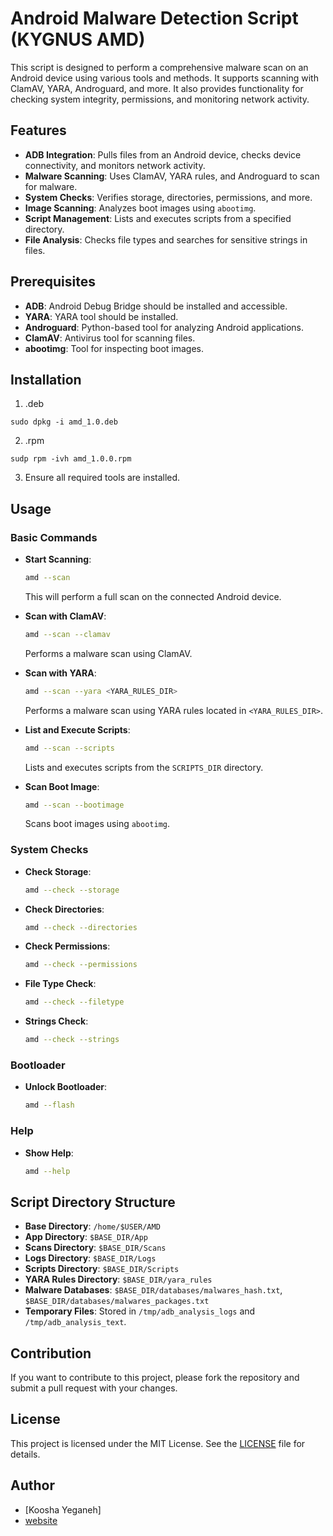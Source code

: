 # Android Malware Detection Script (KYGNUS AMD)

This script is designed to perform a comprehensive malware scan on an Android device using various tools and methods. It supports scanning with ClamAV, YARA, Androguard, and more. It also provides functionality for checking system integrity, permissions, and monitoring network activity.

## Features

- **ADB Integration**: Pulls files from an Android device, checks device connectivity, and monitors network activity.
- **Malware Scanning**: Uses ClamAV, YARA rules, and Androguard to scan for malware.
- **System Checks**: Verifies storage, directories, permissions, and more.
- **Image Scanning**: Analyzes boot images using `abootimg`.
- **Script Management**: Lists and executes scripts from a specified directory.
- **File Analysis**: Checks file types and searches for sensitive strings in files.

## Prerequisites

- **ADB**: Android Debug Bridge should be installed and accessible.
- **YARA**: YARA tool should be installed.
- **Androguard**: Python-based tool for analyzing Android applications.
- **ClamAV**: Antivirus tool for scanning files.
- **abootimg**: Tool for inspecting boot images.

## Installation

1. .deb

```
sudo dpkg -i amd_1.0.deb
```


2. .rpm

```
sudp rpm -ivh amd_1.0.0.rpm

```

3. Ensure all required tools are installed.

## Usage

### Basic Commands

- **Start Scanning**: 
  ```bash
  amd --scan
  ```
  This will perform a full scan on the connected Android device.

- **Scan with ClamAV**:
  ```bash
  amd --scan --clamav
  ```
  Performs a malware scan using ClamAV.

- **Scan with YARA**:
  ```bash
  amd --scan --yara <YARA_RULES_DIR>
  ```
  Performs a malware scan using YARA rules located in `<YARA_RULES_DIR>`.

- **List and Execute Scripts**:
  ```bash
  amd --scan --scripts
  ```
  Lists and executes scripts from the `SCRIPTS_DIR` directory.

- **Scan Boot Image**:
  ```bash
  amd --scan --bootimage
  ```
  Scans boot images using `abootimg`.

### System Checks

- **Check Storage**:
  ```bash
  amd --check --storage
  ```

- **Check Directories**:
  ```bash
  amd --check --directories
  ```

- **Check Permissions**:
  ```bash
  amd --check --permissions
  ```

- **File Type Check**:
  ```bash
  amd --check --filetype
  ```

- **Strings Check**:
  ```bash
  amd --check --strings
  ```

### Bootloader

- **Unlock Bootloader**:
  ```bash
  amd --flash
  ```

### Help

- **Show Help**:
  ```bash
  amd --help
  ```

## Script Directory Structure

- **Base Directory**: `/home/$USER/AMD`
- **App Directory**: `$BASE_DIR/App`
- **Scans Directory**: `$BASE_DIR/Scans`
- **Logs Directory**: `$BASE_DIR/Logs`
- **Scripts Directory**: `$BASE_DIR/Scripts`
- **YARA Rules Directory**: `$BASE_DIR/yara_rules`
- **Malware Databases**: `$BASE_DIR/databases/malwares_hash.txt`, `$BASE_DIR/databases/malwares_packages.txt`
- **Temporary Files**: Stored in `/tmp/adb_analysis_logs` and `/tmp/adb_analysis_text`.

## Contribution

If you want to contribute to this project, please fork the repository and submit a pull request with your changes.

## License

This project is licensed under the MIT License. See the [LICENSE](LICENSE) file for details.

## Author

- [Koosha Yeganeh]
- [website](kooshayeganeh.github.io)

